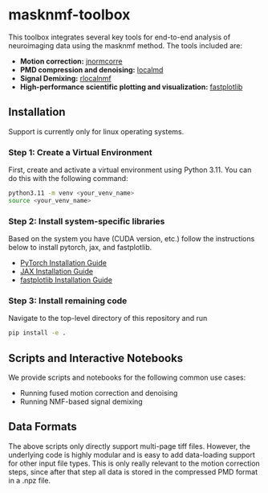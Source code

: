 # masknmf-toolbox

This toolbox integrates several key tools for end-to-end analysis of neuroimaging data using the masknmf method. The tools included are:

- **Motion correction:** [jnormcorre](https://github.com/apasarkar/jnormcorre)
- **PMD compression and denoising:** [localmd](https://github.com/apasarkar/localmd)
- **Signal Demixing:** [rlocalnmf](https://github.com/apasarkar/rlocalnmf)
- **High-performance scientific plotting and visualization:** [fastplotlib](https://github.com/fastplotlib/fastplotlib)

## Installation

Support is currently only for linux operating systems.

### Step 1: Create a Virtual Environment

First, create and activate a virtual environment using Python 3.11. You can do this with the following command:

```bash
python3.11 -m venv <your_venv_name>
source <your_venv_name>
```

### Step 2: Install system-specific libraries

Based on the system you have (CUDA version, etc.) follow the instructions below to install pytorch, 
jax, and fastplotlib.
- [PyTorch Installation Guide](https://pytorch.org/get-started/locally/)
- [JAX Installation Guide](https://jax.readthedocs.io/en/latest/installation.html)
- [fastplotlib Installation Guide](https://github.com/fastplotlib/fastplotlib)

### Step 3: Install remaining code

Navigate to the top-level directory of this repository and run

```bash
pip install -e .
```

## Scripts and Interactive Notebooks

We provide scripts and notebooks for the following common use cases:

- Running fused motion correction and denoising
- Running NMF-based signal demixing

## Data Formats
The above scripts only directly support multi-page tiff files. However, the underlying code is highly modular
and is easy to add data-loading support for other input file types. This is only really relevant to the
motion correction steps, since after that step all data is stored in the compressed PMD format in a .npz file.